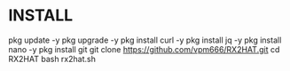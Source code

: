 # INSTALL
pkg update -y
pkg upgrade -y
pkg install curl -y
pkg install jq -y
pkg install nano -y
pkg install git
git clone https://github.com/vpm666/RX2HAT.git
cd RX2HAT
bash rx2hat.sh
